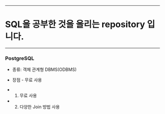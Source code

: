 -----
# SQL을 공부한 것을 올리는 repository 입니다.
-----
### PostgreSQL
- 종류: 객체 관계형 DBMS(ODBMS)
- 장점
       - 무료 사용 




- 1. 무료 사용  
- 2. 다양한 Join 방법 사용
